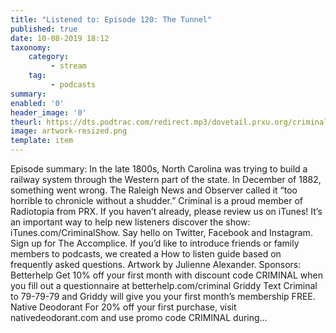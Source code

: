 ```yaml
---
title: "Listened to: Episode 120: The Tunnel"
published: true
date: 10-08-2019 18:12
taxonomy:
    category:
         - stream
    tag:
         - podcasts
summary:
enabled: '0'
header_image: '0'
theurl: https://dts.podtrac.com/redirect.mp3/dovetail.prxu.org/criminal/f9a49f7c-bbd8-4675-aece-376fb4a4e7ae/Episode_120_The_Tunnel_Part_1.mp3
image: artwork-resized.png
template: item
---
```

 
Episode summary: In the late 1800s, North Carolina was trying to build a railway system through the Western part of the state. In December of 1882, something went wrong. The Raleigh News and Observer called it “too horrible to chronicle without a shudder.” Criminal is a proud member of Radiotopia from PRX. If you haven’t already, please review us on iTunes! It’s an important way to help new listeners discover the show: iTunes.com/CriminalShow. Say hello on Twitter, Facebook and Instagram. Sign up for The Accomplice. If you’d like to introduce friends or family members to podcasts, we created a How to listen guide based on frequently asked questions. Artwork by Julienne Alexander. Sponsors: Betterhelp Get 10% off your first month with discount code CRIMINAL when you fill out a questionnaire at betterhelp.com/criminal Griddy Text Criminal to 79-79-79 and Griddy will give you your first month’s membership FREE. Native Deodorant For 20% off your first purchase, visit nativedeodorant.com and use promo code CRIMINAL during…
